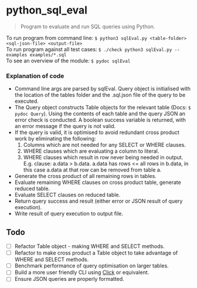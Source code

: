 # python_sql_eval

> Program to evaluate and run SQL queries using Python.

To run program from command line: ```$ python3 sqlEval.py <table-folder> <sql-json-file> <output-file> ``` </br>
To run program against all test cases: ```$ ./check python3 sqlEval.py -- examples examples/*.sql``` </br>
To see an overview of the module: ```$ pydoc sqlEval```

### Explanation of code
* Command line args are parsed by sqlEval. Query object is initialised with the location of the tables folder and the
.sql.json file of the query to be executed.
* The Query object constructs Table objects for the relevant table (Docs: ```$ pydoc Query```). Using the contents of each table and the query JSON
an error check is conducted. A boolean success variable is returned, with an error message if the query is not valid.
* If the query is valid, it is optimised to avoid redundant cross product work by eliminating the following:
    1. Columns which are not needed for any SELECT or WHERE clauses.
    2. WHERE clauses which are evaluating a column to literal.
    3. WHERE clauses which result in row never being needed in output. E.g. clause: a.data > b.data. a.data has rows
    <= all rows in b.data, in this case a.data at that row can be removed from table a.
* Generate the cross product of all remaining rows in tables.
* Evaluate remaining WHERE clauses on cross product table, generate reduced table.
* Evaluate SELECT clauses on reduced table.
* Return query success and result (either error or JSON result of query execution).
* Write result of query execution to output file.

## Todo
- [ ] Refactor Table object - making WHERE and SELECT methods.
- [ ] Refactor to make cross product a Table object to take advantage of WHERE and SELECT methods.
- [ ] Benchmark performance of query optimisation on larger tables.
- [ ] Build a more user friendly CLI using [Click](https://click.palletsprojects.com/en/7.x/) or equivalent.
- [ ] Ensure JSON queries are properly formatted.
